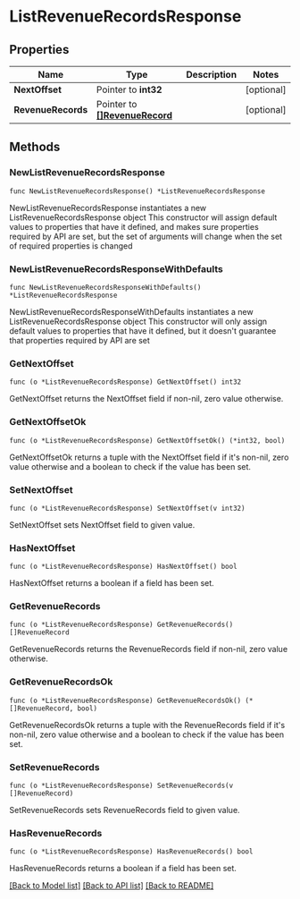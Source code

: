 # ListRevenueRecordsResponse

## Properties

Name | Type | Description | Notes
------------ | ------------- | ------------- | -------------
**NextOffset** | Pointer to **int32** |  | [optional] 
**RevenueRecords** | Pointer to [**[]RevenueRecord**](RevenueRecord.md) |  | [optional] 

## Methods

### NewListRevenueRecordsResponse

`func NewListRevenueRecordsResponse() *ListRevenueRecordsResponse`

NewListRevenueRecordsResponse instantiates a new ListRevenueRecordsResponse object
This constructor will assign default values to properties that have it defined,
and makes sure properties required by API are set, but the set of arguments
will change when the set of required properties is changed

### NewListRevenueRecordsResponseWithDefaults

`func NewListRevenueRecordsResponseWithDefaults() *ListRevenueRecordsResponse`

NewListRevenueRecordsResponseWithDefaults instantiates a new ListRevenueRecordsResponse object
This constructor will only assign default values to properties that have it defined,
but it doesn't guarantee that properties required by API are set

### GetNextOffset

`func (o *ListRevenueRecordsResponse) GetNextOffset() int32`

GetNextOffset returns the NextOffset field if non-nil, zero value otherwise.

### GetNextOffsetOk

`func (o *ListRevenueRecordsResponse) GetNextOffsetOk() (*int32, bool)`

GetNextOffsetOk returns a tuple with the NextOffset field if it's non-nil, zero value otherwise
and a boolean to check if the value has been set.

### SetNextOffset

`func (o *ListRevenueRecordsResponse) SetNextOffset(v int32)`

SetNextOffset sets NextOffset field to given value.

### HasNextOffset

`func (o *ListRevenueRecordsResponse) HasNextOffset() bool`

HasNextOffset returns a boolean if a field has been set.

### GetRevenueRecords

`func (o *ListRevenueRecordsResponse) GetRevenueRecords() []RevenueRecord`

GetRevenueRecords returns the RevenueRecords field if non-nil, zero value otherwise.

### GetRevenueRecordsOk

`func (o *ListRevenueRecordsResponse) GetRevenueRecordsOk() (*[]RevenueRecord, bool)`

GetRevenueRecordsOk returns a tuple with the RevenueRecords field if it's non-nil, zero value otherwise
and a boolean to check if the value has been set.

### SetRevenueRecords

`func (o *ListRevenueRecordsResponse) SetRevenueRecords(v []RevenueRecord)`

SetRevenueRecords sets RevenueRecords field to given value.

### HasRevenueRecords

`func (o *ListRevenueRecordsResponse) HasRevenueRecords() bool`

HasRevenueRecords returns a boolean if a field has been set.


[[Back to Model list]](../README.md#documentation-for-models) [[Back to API list]](../README.md#documentation-for-api-endpoints) [[Back to README]](../README.md)


